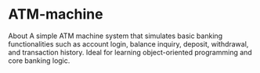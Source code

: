 ﻿# ATM-machine
About
A simple ATM machine system that simulates basic banking functionalities such as account login, balance inquiry, deposit, withdrawal, and transaction history. Ideal for learning object-oriented programming and core banking logic.
